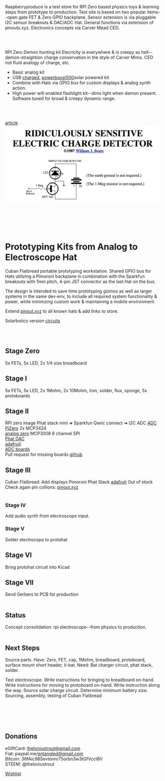 


<br><br>
Raspberryproduce is a test store for RPI Zero based physics toys & learning steps from prototype to production. Test site is based on two popular items--open gate FET & Zero GPIO backplane. Sensor extension is via pluggable I2C sensor breakouts & DAC/ADC Hat. General functions via extension of pinouts.xyz. Electronics concepts via Carver Mead CED.


<br><br>


RPI Zero Demon hunting kit
Elecricity is everywhere & is creepy as hell--demon-straightion charge conservation in the style of Carver Mims.
   CED not fluid analogy of charge, etc.

* Basic analog kit
* USB [charged](https://github.com/NeonHorizon/lipopi), [powerboost500](https://www.adafruit.com/product/1944)solar powered kit
* Combine with Hats via GPIO bus for custom displays & analog synth action.
* High power wifi enabled flashlight kit--dims light when demon present. Software tuned for broad & creepy dynamic range.



<br><br>

[article](http://amasci.com/emotor/chargdet.html)
![Alt text](png/beatytitle.png)


<br><br>
<br><br>

# Prototyping Kits from Analog to Electroscope Hat
Cuban Flatbread portable prototyping workstation.
Shared GPIO bus for Hats utilizing a Pimoroni backplane in combination with the Sparkfun breakouts with 1mm pitch, 4-pin JST connector as the last Hat on the bus. 

The design is intended to save time prototyping gizmos as well as larger systems in the same dev-env, to include all required system functionality & power, while minimzing custom work & maintaining a mobile environment. 

Extend [pinout.xyz](pinout.xyz) to all known hats & add links to store.



Solarbotics version [circuits](http://solarbotics.net/library/circuits/sensors_field.html)

<br><br>


## Stage Zero
5x FETs, 5x LED, 2x 1/4 size breadboard
## Stage I
5x FETs, 5x LED, 2x 1Mohm, 2x 10Mohm, Iron, solder, flux, sponge, 5x protoboards
## Stage II
RPI zero image
Phat stack mini ➜ Sparkfun Qwiic connect ➜ I2C ADC [ADC PiZero](https://thepihut.com/products/adc-pizero)  2x MCP3424<br />
[analog zero](https://pinout.xyz/pinout/analog_zero)  MCP3008    8 channel SPI<br />
[Phat DAC](https://www.digikey.com/product-detail/en/pimoroni-ltd/PIM138/1778-1054-ND/6928267&?gclid=EAIaIQobChMIk8rPu-_Q2QIVBQ5pCh3xIAn7EAQYAyABEgLNyfD_BwE)<br />
[adafruit](https://learn.adafruit.com/raspberry-pi-analog-to-digital-converters/overview)<br />
[ADC boards](https://pinout.xyz/boards#type=ADC)<br />
Pull request for missing boards [github](https://github.com/gadgetoid/Pinout.xyz)<br />
## Stage III
Cuban Flatbread: Add displays
Pimoroni Phat Stack [adafruit](https://www.adafruit.com/product/3742) Out of stock
Check again pin collions: [pinout.xyz](https://pinout.xyz/phatstack)
<br><br>
### Stage IV 
Add audio synth from electroscope input.
### Stage V 
Solder electrocope to protohat
## Stage VI
Bring protohat circuit into Kicad
## Stage VII
Send Gerbers to PCB for production
<br><br>

## Status
Concept consolidation: rpi electroscope--from physics to production.
<br><br>

## Next Steps
Source parts. Have: Zero, FET, cap, 1Mohm, breadboard, protoboard, surface mount short header, li-bat. Need: Bat charger circuit, phat stack, solder.

Test electroscope.
Write instructions for bringing to breadboard on-hand.
Write instructions for moving to protoboard on-hand.
Write instruction along the way.
Source solar charge circuit.
Determine minimum battery size.
Sourcing, assembly, testing of Cuban Flatbread<br />
<br><br>


<br><br>
## Donations
eGiftCard:  theloniustrout@gmail.com<br />
Fiat:       paypal.me/entangled@gmail.com<br />
Bitcoin:    36fAic98Sevtonnr75orbn3w3tGfVcct8V<br />
STEEM:      @theloniustrout<br />


[Wishlist](fuel.pdf)

